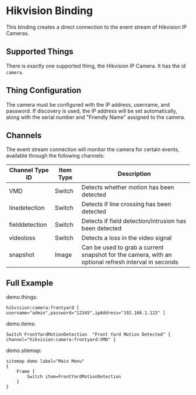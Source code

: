 # Hikvision Binding

This binding creates a direct connection to the event stream of Hikvision IP Cameras.  

## Supported Things

There is exactly one supported thing, the Hikvision IP Camera. It has the id `camera`.

## Thing Configuration

The camera must be configured with the IP address, username, and password.  If discovery is used, the IP address will be set automatically, along with the serial number 
and "Friendly Name" assigned to the camera.

## Channels

The event stream connection will monitor the camera for certain events, available through the following channels:

| Channel Type ID | Item Type    | Description  |
|-----------------|------------------------|------------- |
| VMD             | Switch       | Detects whether motion has been detected |
| linedetection   | Switch       | Detects if line crossing has been detected |
| fielddetection  | Switch       | Detects if field detection/intrusion has been detected |
| videoloss       | Switch       | Detects a loss in the video signal |
| snapshot        | Image        | Can be used to grab a current snapshot for the camera, with an optional refresh interval in seconds |


## Full Example

demo.things:

```
hikvision:camera:frontyard [ username="admin",password="12345",ipAddress="192.168.1.123" ]
```

demo.items:

```
Switch FrontYardMotionDetection  "Front Yard Motion Detected" { channel="hikvision:camera:frontyard:VMD" }
```

demo.sitemap:

```
sitemap demo label="Main Menu"
{
    Frame {
        Switch item=FrontYardMotionDetection
    }
}
```
